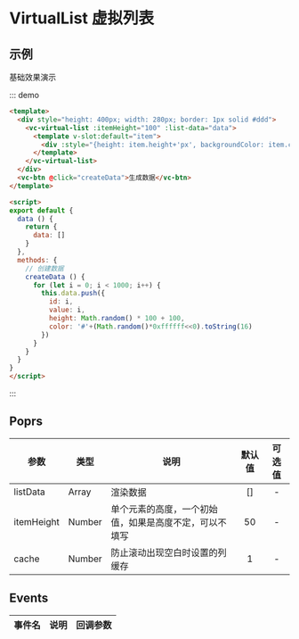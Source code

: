 # VirtualList 虚拟列表

## 示例

基础效果演示

::: demo 
```html
<template>
  <div style="height: 400px; width: 280px; border: 1px solid #ddd">
    <vc-virtual-list :itemHeight="100" :list-data="data">
      <template v-slot:default="item">
        <div :style="{height: item.height+'px', backgroundColor: item.color}">{{item}}</div>
      </template>
    </vc-virtual-list>
  </div>
  <vc-btn @click="createData">生成数据</vc-btn>
</template>

<script>
export default {
  data () {
    return {
      data: []
    }
  },
  methods: {
    // 创建数据
    createData () {
      for (let i = 0; i < 1000; i++) {
        this.data.push({
          id: i,
          value: i,
          height: Math.random() * 100 + 100,
          color: '#'+(Math.random()*0xffffff<<0).toString(16)
        })
      }
    }
  }
}
</script>
```
:::


## Poprs

| 参数 | 类型 | 说明 | 默认值 | 可选值 |
|---|---|---|:---:|:---:|
| listData | Array | 渲染数据 | [] | - |
| itemHeight | Number | 单个元素的高度，一个初始值，如果是高度不定，可以不填写 | 50 | - |
| cache | Number | 防止滚动出现空白时设置的列缓存 | 1 | - |

## Events

| 事件名 | 说明 | 回调参数 |
| --- | --- | --- |
